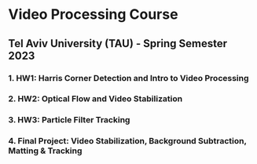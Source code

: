 # Video Processing Course
## Tel Aviv University (TAU) - Spring Semester 2023

### 1. HW1: Harris Corner Detection and Intro to Video Processing
### 2. HW2: Optical Flow and Video Stabilization
### 3. HW3: Particle Filter Tracking
### 4. Final Project: Video Stabilization, Background Subtraction, Matting  & Tracking  




